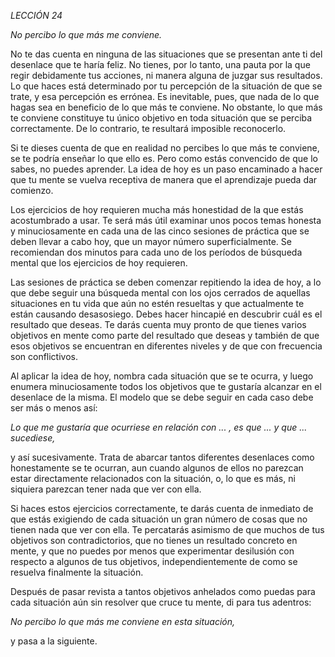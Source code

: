 *LECCIÓN 24*

*No percibo lo que más me conviene.*

No te das cuenta en ninguna de las situaciones que se presentan ante ti del desenlace que te haría feliz. No tienes, por lo tanto, una pauta por la que regir debidamente tus acciones, ni manera alguna de juzgar sus resultados. Lo que haces está determinado por tu percepción de la situación de que se trate, y esa percepción es errónea. Es inevitable, pues, que nada de lo que hagas sea en beneficio de lo que más te conviene. No obstante, lo que más te conviene constituye tu único objetivo en toda situación que se perciba correctamente. De lo contrario, te resultará imposible reconocerlo.

Si te dieses cuenta de que en realidad no percibes lo que más te conviene, se te podría enseñar lo que ello es. Pero como estás convencido de que lo sabes, no puedes aprender. La idea de hoy es un paso encaminado a hacer que tu mente se vuelva receptiva de manera que el aprendizaje pueda dar comienzo.

Los ejercicios de hoy requieren mucha más honestidad de la que estás acostumbrado a usar. Te será más útil examinar unos pocos temas honesta y minuciosamente en cada una de las cinco sesiones de práctica que se deben llevar a cabo hoy, que un mayor número superficialmente. Se recomiendan dos minutos para cada uno de los períodos de búsqueda mental que los ejercicios de hoy requieren.

Las sesiones de práctica se deben comenzar repitiendo la idea de hoy, a lo que debe seguir una búsqueda mental con los ojos cerrados de aquellas situaciones en tu vida que aún no estén resueltas y que actualmente te están causando desasosiego. Debes hacer hincapié en descubrir cuál es el resultado que deseas. Te darás cuenta muy pronto de que tienes varios objetivos en mente como parte del resultado que deseas y también de que esos objetivos se encuentran en diferentes niveles y de que con frecuencia son conflictivos.

Al aplicar la idea de hoy, nombra cada situación que se te ocurra, y luego enumera minuciosamente todos los objetivos que te gustaría alcanzar en el desenlace de la misma. El modelo que se debe seguir en cada caso debe ser más o menos así:

_Lo que me gustaría que ocurriese en relación con ... , es que ... y que ... sucediese,_

y así sucesivamente. Trata de abarcar tantos diferentes desenlaces como honestamente se te ocurran, aun cuando algunos de ellos no parezcan estar directamente relacionados con la situación, o, lo que es más, ni siquiera parezcan tener nada que ver con ella.

Si haces estos ejercicios correctamente, te darás cuenta de inmediato de que estás exigiendo de cada situación un gran número de cosas que no tienen nada que ver con ella. Te percatarás asimismo de que muchos de tus objetivos son contradictorios, que no tienes un resultado concreto en mente, y que no puedes por menos que experimentar desilusión con respecto a algunos de tus objetivos, independientemente de como se resuelva finalmente la situación.

Después de pasar revista a tantos objetivos anhelados como puedas para cada situación aún sin resolver que cruce tu mente, di para tus adentros:

_No percibo lo que más me conviene en esta situación,_

y pasa a la siguiente.